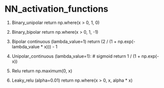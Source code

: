 # NN_activation_functions

1. Binary_unipolar
    return np.where(x > 0, 1, 0)

2. Binary_bipolar
    return np.where(x > 0, 1, -1)

3. Bipolar continuous (lambda_value=1)
    return (2 / (1 + np.exp(-lambda_value * x))) - 1
    
4. Unipolar_continuous (lambda_value=1): # sigmoid
    return 1 / (1 + np.exp(-x))

5. Relu
    return np.maximum(0, x)

6. Leaky_relu (alpha=0.01)
    return np.where(x > 0, x, alpha * x)
